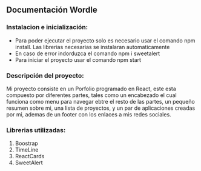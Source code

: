 ## Documentación Wordle

### Instalacion e inicialización:

- Para poder ejecutar el proyecto solo es necesario usar el comando npm install. Las librerias necesarias se instalaran automaticamente
- En caso de error indorduzca el comando npm i sweetalert
- Para iniciar el proyecto usar el comando npm start

### Descripción del proyecto:

Mi proyecto consiste en un Porfolio programado en React, este esta compuesto por diferentes partes, tales como un encabezado el cual funciona como menu para navegar ebtre el resto de las partes, un pequeño resumen sobre mi, una lista de proyectos, y un par de aplicaciones creadas por mi, ademas de un footer con los enlaces a mis redes sociales.

### Librerias utilizadas:

1. Boostrap
2. TimeLine
3. ReactCards
4. SweetAlert
 